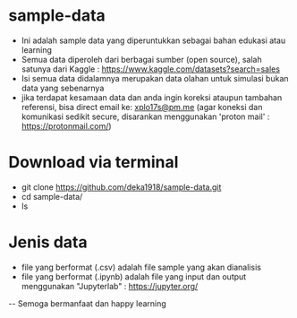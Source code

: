 # sample-data

- Ini adalah sample data yang diperuntukkan sebagai bahan edukasi atau learning
- Semua data diperoleh dari berbagai sumber (open source), salah satunya dari Kaggle : https://www.kaggle.com/datasets?search=sales
- Isi semua data didalamnya merupakan data olahan untuk simulasi bukan data yang sebenarnya
- jika terdapat kesamaan data dan anda ingin koreksi ataupun tambahan referensi, bisa direct email ke: xplo17s@pm.me (agar koneksi dan komunikasi sedikit secure, disarankan menggunakan 'proton mail' : https://protonmail.com/)

# Download via terminal
- git clone https://github.com/deka1918/sample-data.git
- cd sample-data/
- ls

# Jenis data
- file yang berformat (.csv) adalah file sample yang akan dianalisis
- file yang berformat (.ipynb) adalah file yang input dan output menggunakan "Jupyterlab" : https://jupyter.org/


-- Semoga bermanfaat dan happy learning

